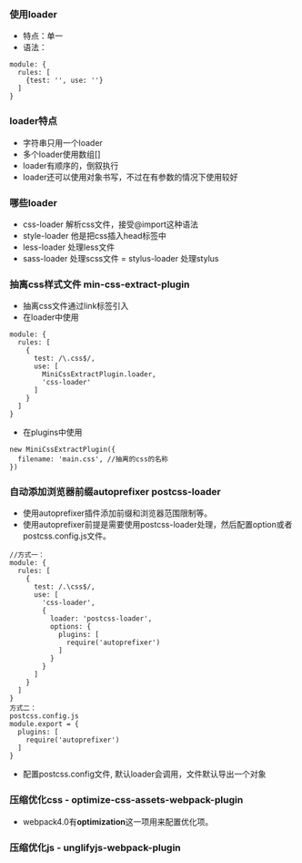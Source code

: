 ### 使用loader
- 特点：单一
- 语法：
```
module: {
  rules: [
    {test: '', use: ''}
  ]
}
```

### loader特点
- 字符串只用一个loader
- 多个loader使用数组[]
- loader有顺序的，倒叙执行
- loader还可以使用对象书写，不过在有参数的情况下使用较好

### 哪些loader
- css-loader 解析css文件，接受@import这种语法
- style-loader 他是把css插入head标签中
- less-loader 处理less文件
- sass-loader 处理scss文件
= stylus-loader 处理stylus

### 抽离css样式文件 min-css-extract-plugin
- 抽离css文件通过link标签引入
- 在loader中使用
```
module: {
  rules: [
    {
      test: /\.css$/,
      use: [
        MiniCssExtractPlugin.loader,
        'css-loader'
      ] 
    }
  ]
}
```
- 在plugins中使用
```
new MiniCssExtractPlugin({
  filename: 'main.css', //抽离的css的名称
})
```

### 自动添加浏览器前缀autoprefixer postcss-loader
- 使用autoprefixer插件添加前缀和浏览器范围限制等。
- 使用autoprefixer前提是需要使用postcss-loader处理，然后配置option或者postcss.config.js文件。
```
//方式一：
module: {
  rules: [
    {
      test: /.\css$/,
      use: [
        'css-loader',
        {
          loader: 'postcss-loader',
          options: {
            plugins: [
              require('autoprefixer')
            ]
          }
        }
      ]
    }
  ]
}
方式二：
postcss.config.js
module.export = {
  plugins: [
    require('autoprefixer')
  ]
}
```
- 配置postcss.config文件, 默认loader会调用，文件默认导出一个对象

### 压缩优化css - optimize-css-assets-webpack-plugin
- webpack4.0有**optimization**这一项用来配置优化项。

### 压缩优化js - unglifyjs-webpack-plugin
